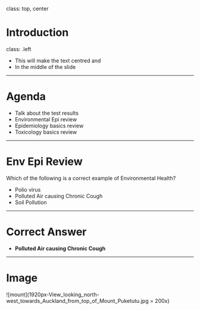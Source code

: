 class: top, center

# Introduction

class: .left

- This will make the text centred and 
- In the middle of the slide

---

# Agenda

- Talk about the test results
- Environmental Epi review
- Epidemiology basics review
- Toxicology basics review

---
# Env Epi Review
Which of the following is a correct example of Environmental Health?

- Polio virus
- Polluted Air causing Chronic Cough
- Soil Pollution

---
# Correct Answer
- **Polluted Air causing Chronic Cough**

---
# Image

![mount](1920px-View_looking_north-west_towards_Auckland_from_top_of_Mount_Puketutu.jpg = 200x)
